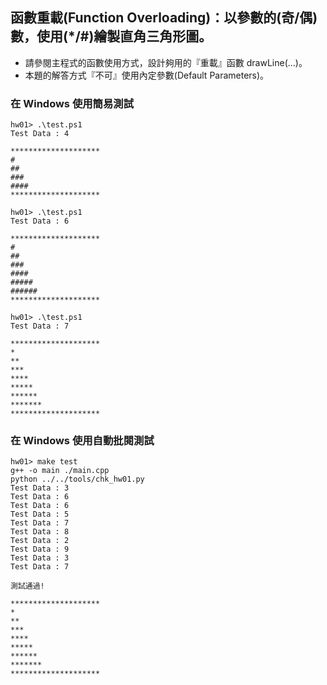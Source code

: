 ## 函數重載(Function Overloading)：以參數的(奇/偶)數，使用(*/#)繪製直角三角形圖。

- 請參閱主程式的函數使用方式，設計夠用的『重載』函數 drawLine(...)。
- 本題的解答方式『不可』使用內定參數(Default Parameters)。

### 在 Windows 使用簡易測試
```shell
hw01> .\test.ps1
Test Data : 4

********************
#
##
###
####
********************

hw01> .\test.ps1
Test Data : 6

********************
#
##
###
####
#####
######
********************

hw01> .\test.ps1
Test Data : 7

********************
*
**
***
****
*****
******
*******
********************
```

### 在 Windows 使用自動批閱測試
```shell
hw01> make test
g++ -o main ./main.cpp
python ../../tools/chk_hw01.py
Test Data : 3
Test Data : 6
Test Data : 6
Test Data : 5
Test Data : 7
Test Data : 8
Test Data : 2
Test Data : 9
Test Data : 3
Test Data : 7

測試通過!

********************
*
**
***
****
*****
******
*******
********************
```

